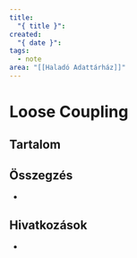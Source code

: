 ```yaml
---
title:
  "{ title }": 
created:
  "{ date }": 
tags:
  - note
area: "[[Haladó Adattárház]]"
---
```

# Loose Coupling
## Tartalom

## Összegzés
- 

## Hivatkozások
- 
